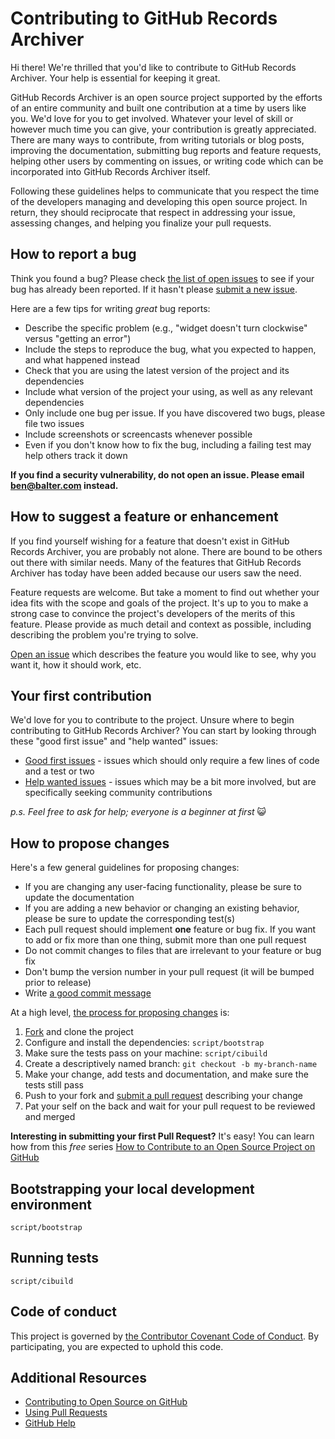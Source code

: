 # Contributing to GitHub Records Archiver

Hi there! We're thrilled that you'd like to contribute to GitHub Records Archiver. Your help is essential for keeping it great.

GitHub Records Archiver is an open source project supported by the efforts of an entire community and built one contribution at a time by users like you. We'd love for you to get involved. Whatever your level of skill or however much time you can give, your contribution is greatly appreciated. There are many ways to contribute, from writing tutorials or blog posts, improving the documentation, submitting bug reports and feature requests, helping other users by commenting on issues, or writing code which can be incorporated into GitHub Records Archiver itself.

Following these guidelines helps to communicate that you respect the time of the developers managing and developing this open source project. In return, they should reciprocate that respect in addressing your issue, assessing changes, and helping you finalize your pull requests.



## How to report a bug

Think you found a bug? Please check [the list of open issues](https://github.com/benbalter/github-records-archiver/issues) to see if your bug has already been reported. If it hasn't please [submit a new issue](https://github.com/benbalter/github-records-archiver/issues/new).

Here are a few tips for writing *great* bug reports:

* Describe the specific problem (e.g., "widget doesn't turn clockwise" versus "getting an error")
* Include the steps to reproduce the bug, what you expected to happen, and what happened instead
* Check that you are using the latest version of the project and its dependencies
* Include what version of the project your using, as well as any relevant dependencies
* Only include one bug per issue. If you have discovered two bugs, please file two issues
* Include screenshots or screencasts whenever possible
* Even if you don't know how to fix the bug, including a failing test may help others track it down

**If you find a security vulnerability, do not open an issue. Please email ben@balter.com instead.**

## How to suggest a feature or enhancement

If you find yourself wishing for a feature that doesn't exist in GitHub Records Archiver, you are probably not alone. There are bound to be others out there with similar needs. Many of the features that GitHub Records Archiver has today have been added because our users saw the need.

Feature requests are welcome. But take a moment to find out whether your idea fits with the scope and goals of the project. It's up to you to make a strong case to convince the project's developers of the merits of this feature. Please provide as much detail and context as possible, including describing the problem you're trying to solve.

[Open an issue](https://github.com/benbalter/github-records-archiver/issues/new) which describes the feature you would like to see, why you want it, how it should work, etc.



## Your first contribution

We'd love for you to contribute to the project. Unsure where to begin contributing to GitHub Records Archiver? You can start by looking through these "good first issue" and "help wanted" issues:

* [Good first issues](https://github.com/benbalter/github-records-archiver/issues?q=is%3Aissue+is%3Aopen+label%3A%22good+first+issue%22) - issues which should only require a few lines of code and a test or two
* [Help wanted issues](https://github.com/benbalter/github-records-archiver/issues?q=is%3Aissue+is%3Aopen+label%3A%22help+wanted%22) - issues which may be a bit more involved, but are specifically seeking community contributions

*p.s. Feel free to ask for help; everyone is a beginner at first* :smiley_cat:

## How to propose changes

Here's a few general guidelines for proposing changes:

* If you are changing any user-facing functionality, please be sure to update the documentation
* If you are adding a new behavior or changing an existing behavior, please be sure to update the corresponding test(s)
* Each pull request should implement **one** feature or bug fix. If you want to add or fix more than one thing, submit more than one pull request
* Do not commit changes to files that are irrelevant to your feature or bug fix
* Don't bump the version number in your pull request (it will be bumped prior to release)
* Write [a good commit message](http://tbaggery.com/2008/04/19/a-note-about-git-commit-messages.html)

At a high level, [the process for proposing changes](https://guides.github.com/introduction/flow/) is:

1. [Fork](https://github.com/benbalter/github-records-archiver/fork) and clone the project
2. Configure and install the dependencies: `script/bootstrap`
3. Make sure the tests pass on your machine: `script/cibuild`
4. Create a descriptively named branch: `git checkout -b my-branch-name`
5. Make your change, add tests and documentation, and make sure the tests still pass
6. Push to your fork and [submit a pull request](https://github.com/benbalter/github-records-archiver/compare) describing your change
7. Pat your self on the back and wait for your pull request to be reviewed and merged

**Interesting in submitting your first Pull Request?** It's easy! You can learn how from this *free* series [How to Contribute to an Open Source Project on GitHub](https://egghead.io/series/how-to-contribute-to-an-open-source-project-on-github)

## Bootstrapping your local development environment

`script/bootstrap`

## Running tests

`script/cibuild`

## Code of conduct

This project is governed by [the Contributor Covenant Code of Conduct](CODE_OF_CONDUCT.md). By participating, you are expected to uphold this code.

## Additional Resources

* [Contributing to Open Source on GitHub](https://guides.github.com/activities/contributing-to-open-source/)
* [Using Pull Requests](https://help.github.com/articles/using-pull-requests/)
* [GitHub Help](https://help.github.com)
